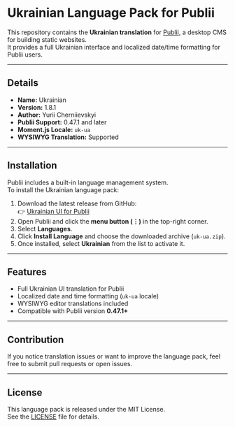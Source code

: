 # Ukrainian Language Pack for Publii

This repository contains the **Ukrainian translation** for [Publii](https://getpublii.com), a desktop CMS for building static websites.  
It provides a full Ukrainian interface and localized date/time formatting for Publii users.

---

## Details

- **Name:** Ukrainian  
- **Version:** 1.8.1  
- **Author:** Yurii Cherniievskyi  
- **Publii Support:** 0.47.1 and later  
- **Moment.js Locale:** `uk-ua`  
- **WYSIWYG Translation:** Supported  

---

## Installation

Publii includes a built-in language management system.  
To install the Ukrainian language pack:

1. Download the latest release from GitHub:  
   👉 [Ukrainian UI for Publii](https://github.com/miditaur/Publii-ui-uk-ua)  
2. Open Publii and click the **menu button (⋮)** in the top-right corner.  
3. Select **Languages**.  
4. Click **Install Language** and choose the downloaded archive (`uk-ua.zip`).  
5. Once installed, select **Ukrainian** from the list to activate it.

---

## Features

- Full Ukrainian UI translation for Publii  
- Localized date and time formatting (`uk-ua` locale)  
- WYSIWYG editor translations included  
- Compatible with Publii version **0.47.1+**

---

## Contribution

If you notice translation issues or want to improve the language pack, feel free to submit pull requests or open issues.

---

## License

This language pack is released under the MIT License.  
See the [LICENSE](LICENSE) file for details.
